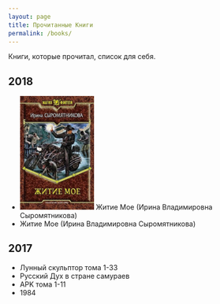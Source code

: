 ```yaml
---
layout: page
title: Прочитанные Книги
permalink: /books/
---
```


Книги, которые прочитал, список для себя.



## 2018
* <img src="/images/books-2018-1.jpeg" width="150" title="Житие мое">  Житие Мое (Ирина Владимировна Сыромятникова)
* Житие Мое (Ирина Владимировна Сыромятникова)

## 2017

* Лунный скульптор тома 1-33
* Русский Дух в стране самураев
* APK тома 1-11
* 1984

